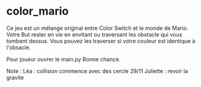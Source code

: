 # color_mario

Ce jeu est un mélange original entre Color Switch et le monde de Mario.
Votre But rester en vie en envitant ou traversant les obstacle qui vous tombent dessus.
Vous pouvez les traverser si votre couleur est identique à l'obsacle.

Pour joueur ouvrer le main.py 
Bonne chance.









Note :
Léa : collision commence avec des cercle 29/11
Juliette : revoir la gravite 
